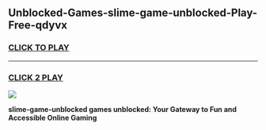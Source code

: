 
## Unblocked-Games-slime-game-unblocked-Play-Free-qdyvx
<h3>
<a href="https://premium76.site?title=slime-game-unblocked&ref=20A">CLICK TO PLAY</a></h3>
<hr>

<h3>
<a href="https://premium76.site?title=slime-game-unblocked&ref=20A">CLICK 2 PLAY</a>
  
</h3>

<a href="https://premium76.site?title=slime-game-unblocked&ref=20A"><img src="https://clearcache.store/games.png"></a>


**slime-game-unblocked games unblocked: Your Gateway to Fun and Accessible Online Gaming**
